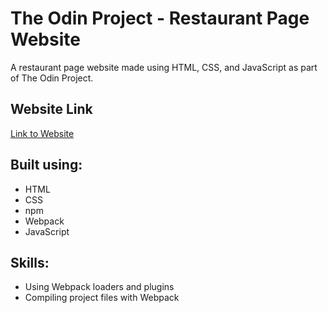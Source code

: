 # The Odin Project - Restaurant Page Website

A restaurant page website made using HTML, CSS, and JavaScript as part of The Odin Project.

## Website Link

[Link to Website](https://joel-cornfield.github.io/Restaurant-Page/)

## Built using:
- HTML
- CSS
- npm
- Webpack
- JavaScript

## Skills:
- Using Webpack loaders and plugins
- Compiling project files with Webpack
